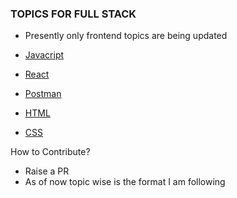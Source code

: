 ### TOPICS FOR FULL STACK

- Presently only frontend topics are being updated

- [Javacript](https://github.com/albseb511/fsd/blob/master/javascript.md)
- [React](https://github.com/albseb511/fsd/blob/master/react.md)
- [Postman](https://github.com/albseb511/fsd/blob/master/postman.md)
- [HTML](#)
- [CSS](#)

How to Contribute?

- Raise a PR
- As of now topic wise is the format I am following
